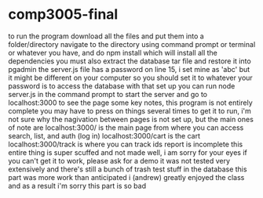 # comp3005-final
to run the program download all the files and put them into a folder/directory
navigate to the directory using command prompt or terminal or whatever you have, and do npm install which will install all the dependencies
you must also extract the database tar file and restore it into pgadmin
the server.js file has a password on line 15, i set mine as 'abc' but it might be different on your computer so you should set it to whatever your password is to access the database
with that set up you can run node server.js in the command prompt to start the server and go to localhost:3000 to see the page
some key notes, this program is not entirely complete
you may have to press on things several times to get it to run, i'm not sure why
the nagivation between pages is not set up, but the main ones of note are
localhost:3000/ is the main page from where you can access search, list, and auth (log in)
localhost:3000/cart is the cart
localhost:3000/track is where you can track ids
report is incomplete
this entire thing is super scuffed and not made well, i am sorry for your eyes
if you can't get it to work, please ask for a demo
it was not tested very extensively and there's still a bunch of trash test stuff in the database
this part was more work than anticipated 
i (andrew) greatly enjoyed the class and as a result i'm sorry this part is so bad
